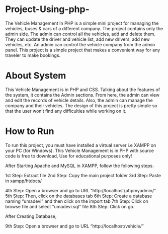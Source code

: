 # Project-Using-php-
The Vehicle Management In PHP is a simple mini project for managing the vehicles, buses & cars of a different company. The project contains only the admin side. The admin can control all the vehicles, add and delete them. They can update the driver and vehicle list, add new drivers, add new vehicles, etc. An admin can control the vehicle company from the admin panel. This project is a simple project that makes a convenient way for any traveler to make bookings.

# About System
This Vehicle Management is in PHP and CSS. Talking about the features of the system, it contains the Admin sections. From here, the admin can view and edit the records of vehicle details. Also, the admin can manage the company and their vehicles. The design of this project is pretty simple so that the user won’t find any difficulties while working on it.

# How to Run
To run this project, you must have installed a virtual server i.e XAMPP on your PC (for Windows). This Vehicle Management is in PHP with source code is free to download, Use for educational purposes only!

After Starting Apache and MySQL in XAMPP, follow the following steps.

1st Step: Extract file
2nd Step: Copy the main project folder
3rd Step: Paste in xampp/htdocs/

4th Step: Open a browser and go to URL “http://localhost/phpmyadmin/”
5th Step: Then, click on the databases tab
6th Step: Create a database naming “umadevi” and then click on the import tab
7th Step: Click on browse file and select “umadevi.sql” file
8th Step: Click on go.

After Creating Database,

9th Step: Open a browser and go to URL “http://localhost/vehicle/”
